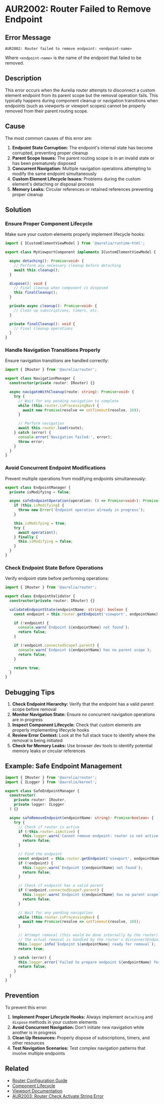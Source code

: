 # AUR2002: Router Failed to Remove Endpoint

## Error Message

`AUR2002: Router failed to remove endpoint: <endpoint-name>`

Where `<endpoint-name>` is the name of the endpoint that failed to be removed.

## Description

This error occurs when the Aurelia router attempts to disconnect a custom element endpoint from its parent scope but the removal operation fails. This typically happens during component cleanup or navigation transitions when endpoints (such as viewports or viewport scopes) cannot be properly removed from their parent routing scope.

## Cause

The most common causes of this error are:

1. **Endpoint State Corruption:** The endpoint's internal state has become corrupted, preventing proper cleanup
2. **Parent Scope Issues:** The parent routing scope is in an invalid state or has been prematurely disposed
3. **Concurrent Navigation:** Multiple navigation operations attempting to modify the same endpoint simultaneously
4. **Custom Element Lifecycle Issues:** Problems during the custom element's detaching or disposal process
5. **Memory Leaks:** Circular references or retained references preventing proper cleanup

## Solution

### Ensure Proper Component Lifecycle

Make sure your custom elements properly implement lifecycle hooks:

```typescript
import { ICustomElementViewModel } from '@aurelia/runtime-html';

export class MyViewportComponent implements ICustomElementViewModel {

  async detaching(): Promise<void> {
    // Perform any necessary cleanup before detaching
    await this.cleanup();
  }

  dispose(): void {
    // Final cleanup when component is disposed
    this.finalCleanup();
  }

  private async cleanup(): Promise<void> {
    // Clean up subscriptions, timers, etc.
  }

  private finalCleanup(): void {
    // Final cleanup operations
  }
}
```

### Handle Navigation Transitions Properly

Ensure navigation transitions are handled correctly:

```typescript
import { IRouter } from '@aurelia/router';

export class NavigationManager {
  constructor(private router: IRouter) {}

  async navigateWithCleanup(route: string): Promise<void> {
    try {
      // Wait for any pending navigation to complete
      while (this.router.isProcessingNav) {
        await new Promise(resolve => setTimeout(resolve, 10));
      }

      // Perform navigation
      await this.router.load(route);
    } catch (error) {
      console.error('Navigation failed:', error);
      throw error;
    }
  }
}
```

### Avoid Concurrent Endpoint Modifications

Prevent multiple operations from modifying endpoints simultaneously:

```typescript
export class EndpointManager {
  private isModifying = false;

  async safeEndpointOperation(operation: () => Promise<void>): Promise<void> {
    if (this.isModifying) {
      throw new Error('Endpoint operation already in progress');
    }

    this.isModifying = true;
    try {
      await operation();
    } finally {
      this.isModifying = false;
    }
  }
}
```

### Check Endpoint State Before Operations

Verify endpoint state before performing operations:

```typescript
import { IRouter } from '@aurelia/router';

export class EndpointValidator {
  constructor(private router: IRouter) {}

  validateEndpointState(endpointName: string): boolean {
    const endpoint = this.router.getEndpoint('viewport', endpointName);

    if (!endpoint) {
      console.warn(`Endpoint ${endpointName} not found`);
      return false;
    }

    if (!endpoint.connectedScope?.parent) {
      console.warn(`Endpoint ${endpointName} has no parent scope`);
      return false;
    }

    return true;
  }
}
```

## Debugging Tips

1. **Check Endpoint Hierarchy:** Verify that the endpoint has a valid parent scope before removal
2. **Monitor Navigation State:** Ensure no concurrent navigation operations are in progress
3. **Inspect Component Lifecycle:** Check that custom elements are properly implementing lifecycle hooks
4. **Review Error Context:** Look at the full stack trace to identify where the removal is being initiated
5. **Check for Memory Leaks:** Use browser dev tools to identify potential memory leaks or circular references

## Example: Safe Endpoint Management

```typescript
import { IRouter } from '@aurelia/router';
import { ILogger } from '@aurelia/kernel';

export class SafeEndpointManager {
  constructor(
    private router: IRouter,
    private logger: ILogger
  ) {}

  async safeRemoveEndpoint(endpointName: string): Promise<boolean> {
    try {
      // Check if router is active
      if (!this.router.isActive) {
        this.logger.warn('Cannot remove endpoint: router is not active');
        return false;
      }

      // Find the endpoint
      const endpoint = this.router.getEndpoint('viewport', endpointName);
      if (!endpoint) {
        this.logger.warn(`Endpoint ${endpointName} not found`);
        return false;
      }

      // Check if endpoint has a valid parent
      if (!endpoint.connectedScope?.parent) {
        this.logger.warn(`Endpoint ${endpointName} has no parent scope`);
        return false;
      }

      // Wait for any pending navigation
      while (this.router.isProcessingNav) {
        await new Promise(resolve => setTimeout(resolve, 10));
      }

      // Attempt removal (this would be done internally by the router)
      // The actual removal is handled by the router's disconnectEndpoint method
      this.logger.info(`Endpoint ${endpointName} ready for removal`);
      return true;

    } catch (error) {
      this.logger.error(`Failed to prepare endpoint ${endpointName} for removal:`, error);
      return false;
    }
  }
}
```

## Prevention

To prevent this error:

1. **Implement Proper Lifecycle Hooks:** Always implement `detaching` and `dispose` methods in your custom elements
2. **Avoid Concurrent Navigation:** Don't initiate new navigation while another is in progress
3. **Clean Up Resources:** Properly dispose of subscriptions, timers, and other resources
4. **Test Navigation Scenarios:** Test complex navigation patterns that involve multiple endpoints

## Related

- [Router Configuration Guide](../../router/router-configuration.md)
- [Component Lifecycle](../../components/)
- [Viewport Documentation](../../router/viewports.md)
- [AUR2003: Router Check Activate String Error](./aur2003.md)
